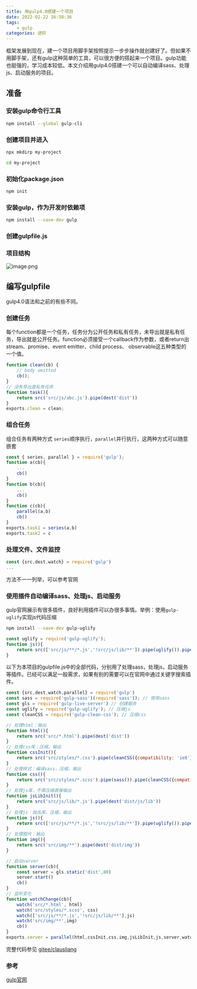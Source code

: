 ```yaml
---
title: 用gulp4.0搭建一个项目
date: 2022-02-22 16:58:36
tags:
    - gulp
categories: 进阶
---
```


框架发展到现在，建一个项目用脚手架按照提示一步步操作就创建好了。但如果不用脚手架，还有gulp这种简单的工具，可以很方便的搭起来一个项目。gulp功能也挺强的，学习成本较低。本文介绍用gulp4.0搭建一个可以自动编译sass、处理js、启动服务的项目。

## 准备
### 安装gulp命令行工具
```zsh
npm install --global gulp-cli
```
### 创建项目并进入
```zsh
npx mkdirp my-project
```
```zsh
cd my-project
```
### 初始化package.json
```zsh
npm init
```
### 安装gulp，作为开发时依赖项
```zsh
npm install --save-dev gulp
```
### 创建gulpfile.js
### 项目结构

![image.png](/images/gulp-2022-2-22.png)

## 编写gulpfile
gulp4.0语法和之前的有些不同。
### 创建任务
每个function都是一个任务，任务分为公开任务和私有任务，未导出就是私有任务，导出就是公开任务。function必须接受一个callback作为参数，或者return出stream、promise、event emitter、child process、 observable这五种类型的一个值。
```js
function clean(cb) {
    // body omitted
    cb();
}
// 没有导出是私有任务
function task(){
    return src('src/js/abc.js').pipe(dest('dist'))
}
exports.clean = clean;
```
### 组合任务
组合任务有两种方式 `series`顺序执行，`parallel`并行执行，这两种方式可以随意嵌套
```js
const { series, parallel } = require('gulp');
function a(cb){
    ...
    cb()
}
function b(cb){
    ...
    cb()
}
function c(cb){
    parallel(a,b)
    cb()
}
exports.task1 = series(a,b)
exports.task2 = c
```
### 处理文件、文件监控
```js
const {src,dest,watch} = require('gulp')
...
```
方法不一一列举，可以参考官网
### 使用插件自动编译sass、处理js、启动服务
gulp官网展示有很多插件，良好利用插件可以办很多事情。举例：使用`gulp-uglify`实现js代码压缩
```zsh
npm install --save-dev gulp-uglify
```
```js
const uglify = require('gulp-uglify');
function js(){
    return src(['src/js/**/*.js','!src/js/lib/**']).pipe(uglify()).pipe(dest('dist/js'))
}
```
以下为本项目的gulpfile.js中的全部代码，分别用了处理sass，处理js，启动服务等插件。已经可以满足一般需求，如果有别的需要可以在官网中通过关键字搜索插件。
```js
const {src,dest,watch,parallel} = require('gulp')
const sass = require('gulp-sass')(require('sass')); // 使用sass
const gls = require('gulp-live-server') // 创建服务
const uglify = require('gulp-uglify'); // 压缩js
const cleanCSS = require('gulp-clean-css'); // 压缩css

// 处理html：输出
function html(){
    return src('src/*.html').pipe(dest('dist'))
}
// 处理css库：压缩，输出
function cssInit(){
    return src('src/styles/*.css').pipe(cleanCSS({compatibility: 'ie8'})).pipe(dest('dist/css'))
}
// 处理样式：编译sass，压缩，输出
function css(){
    return src('src/styles/*.scss').pipe(sass()).pipe(cleanCSS({compatibility: 'ie8'})).pipe(dest('dist/css'))
}
// 处理js库，不需压缩直接输出
function jsLibInit(){
    return src('src/js/lib/*.js').pipe(dest('dist/js/lib'))
}
// 处理js：抛去库，压缩，输出
function js(){
    return src(['src/js/**/*.js','!src/js/lib/**']).pipe(uglify()).pipe(dest('dist/js'))
}
// 处理图片：输出
function img(){
    return src('src/img/**').pipe(dest('dist/img'))
}

// 启动server
function server(cb){
    const server = gls.static('dist',80)
    server.start()
    cb()
}
// 监听变化
function watchChange(cb){
    watch('src/*.html', html)
    watch('src/styles/*.scss', css)
    watch(['src/js/**/*.js','!src/js/lib/**'],js)
    watch('src/img/**',img)
    cb()
}
exports.server = parallel(html,cssInit,css,img,jsLibInit,js,server,watchChange)

```
完整代码参见 [gitee/clausliang](https://gitee.com/clausliang/gulp-project.git)
### 参考
[gulp官网](https://gulpjs.com.cn/)

